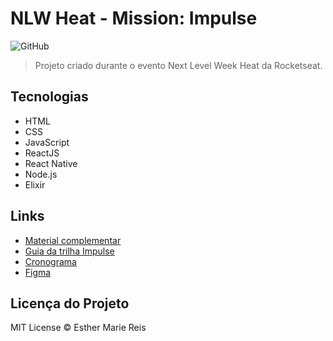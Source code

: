 # NLW Heat - Mission: Impulse
![GitHub](https://img.shields.io/github/license/EstherMarie/NLW_Heat)
> Projeto criado durante o evento Next Level Week Heat da Rocketseat.

## Tecnologias
- HTML
- CSS
- JavaScript
- ReactJS
- React Native
- Node.js
- Elixir

## Links
- [Material complementar](https://efficient-sloth-d85.notion.site/NLW-Heat-daaa092e1eeb42ff929151d2807c8231)
- [Guia da trilha Impulse](https://efficient-sloth-d85.notion.site/Impulse-240cb588fb8d4089917c7a6cef0008b3)
- [Cronograma](https://nextlevelweek.com/cronograma/7)
- [Figma](https://www.figma.com/community/file/1031699316177416916)

## Licença do Projeto

MIT License © Esther Marie Reis
